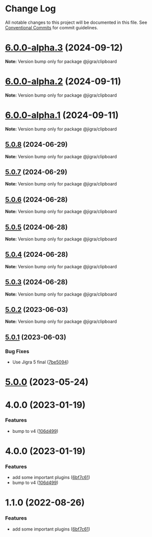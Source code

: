# Change Log

All notable changes to this project will be documented in this file.
See [Conventional Commits](https://conventionalcommits.org) for commit guidelines.

# [6.0.0-alpha.3](https://github.com/familyjs/jigra-plugins/compare/@jigra/clipboard@6.0.0-alpha.2...@jigra/clipboard@6.0.0-alpha.3) (2024-09-12)

**Note:** Version bump only for package @jigra/clipboard

# [6.0.0-alpha.2](https://github.com/familyjs/jigra-plugins/compare/@jigra/clipboard@6.0.0-alpha.1...@jigra/clipboard@6.0.0-alpha.2) (2024-09-11)

**Note:** Version bump only for package @jigra/clipboard

# [6.0.0-alpha.1](https://github.com/familyjs/jigra-plugins/compare/@jigra/clipboard@5.0.8...@jigra/clipboard@6.0.0-alpha.1) (2024-09-11)

**Note:** Version bump only for package @jigra/clipboard

## [5.0.8](https://github.com/familyjs/jigra-plugins/compare/@jigra/clipboard@5.0.7...@jigra/clipboard@5.0.8) (2024-06-29)

**Note:** Version bump only for package @jigra/clipboard

## [5.0.7](https://github.com/familyjs/jigra-plugins/compare/@jigra/clipboard@5.0.6...@jigra/clipboard@5.0.7) (2024-06-29)

**Note:** Version bump only for package @jigra/clipboard

## [5.0.6](https://github.com/familyjs/jigra-plugins/compare/@jigra/clipboard@5.0.5...@jigra/clipboard@5.0.6) (2024-06-28)

**Note:** Version bump only for package @jigra/clipboard

## [5.0.5](https://github.com/familyjs/jigra-plugins/compare/@jigra/clipboard@5.0.4...@jigra/clipboard@5.0.5) (2024-06-28)

**Note:** Version bump only for package @jigra/clipboard

## [5.0.4](https://github.com/familyjs/jigra-plugins/compare/@jigra/clipboard@5.0.3...@jigra/clipboard@5.0.4) (2024-06-28)

**Note:** Version bump only for package @jigra/clipboard

## [5.0.3](https://github.com/familyjs/jigra-plugins/compare/@jigra/clipboard@5.0.2...@jigra/clipboard@5.0.3) (2024-06-28)

**Note:** Version bump only for package @jigra/clipboard

## [5.0.2](https://github.com/familyjs/jigra-plugins/compare/@jigra/clipboard@5.0.1...@jigra/clipboard@5.0.2) (2023-06-03)

**Note:** Version bump only for package @jigra/clipboard

## [5.0.1](https://github.com/familyjs/jigra-plugins/compare/@jigra/clipboard@5.0.0...@jigra/clipboard@5.0.1) (2023-06-03)

### Bug Fixes

- Use Jigra 5 final ([7be5094](https://github.com/familyjs/jigra-plugins/commit/7be509425c5cc9f21b1f9e78794b2c6b76ca7702))

# [5.0.0](https://github.com/familyjs/jigra-plugins/compare/@jigra/clipboard@1.1.0...@jigra/clipboard@5.0.0) (2023-05-24)

# 4.0.0 (2023-01-19)

### Features

- bump to v4 ([106d499](https://github.com/familyjs/jigra-plugins/commit/106d49991e82a0505a82571530b73fcda020e7e4))

# 4.0.0 (2023-01-19)

### Features

- add some important plugins ([6bf7c61](https://github.com/navify/jigra-plugins/commit/6bf7c61ba5ad99cf0474cb2cc9599d0f8fedeb45))
- bump to v4 ([106d499](https://github.com/navify/jigra-plugins/commit/106d49991e82a0505a82571530b73fcda020e7e4))

# 1.1.0 (2022-08-26)

### Features

- add some important plugins ([6bf7c61](https://github.com/navify/jigra-plugins/commit/6bf7c61ba5ad99cf0474cb2cc9599d0f8fedeb45))
